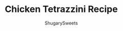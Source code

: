 ---
layout: ../../layouts/MarkdownPostLayout.astro
title: Chicken Tetrazzini Recipe
author: ShugarySweets
pubDate: 2018-10-15
description: "Chicken Tetrazzini is a creamy, cheesy pasta dish that the whole family will love. Easy to make and freezer friendly, it&#x27;s a great casserole to share with friends."
image_url: https://www.shugarysweets.com/wp-content/uploads/2019/09/chicken-tetrazzini-4.jpg
tags: ["Main Dish","American"]
calories: 385
protein: 13
carbohydrates: 22
fats: 26
fiber: 1
ingredients: ["16 ounce thin spaghetti, cooked (or any of your favorite noodles)","2 cups cooked chicken (about 1 pound)","½ cup unsalted butter (plus more for buttering pan)","2 cans cream of chicken soup","2 cups sour cream","½ cup dry white wine ","1 teaspoon kosher salt","1/2 teaspoon ground black pepper","2 Tablespoons parmesan cheese","2 cups shredded mozzarella cheese"]
serves: 10
time: "1 hour 15 minutes"
prepTime: "15 minutes"
instructions: ["Combine 1/2 cup butter, cooked chicken, soup, sour cream, salt, pepper and white wine. Add cooked noodles.","Pour into a buttered 13x9. Sprinkle both cheeses on top.","Bake in a 300 degree oven for 45 minutes, covered with foil. Remove foil and bake uncovered for another 15 minutes.","May be made in advance and refrigerated (before cooking). However, add time if that is the case to heat thoroughly! Enjoy!"]
nutrition: ["385 calories","22 grams carbohydrates","79 milligrams cholesterol","26 grams fat","1 grams fiber","13 grams protein","14 grams saturated fat","893 grams sodium","3 grams sugar","1 grams trans fat","9 grams unsaturated fat"]
---